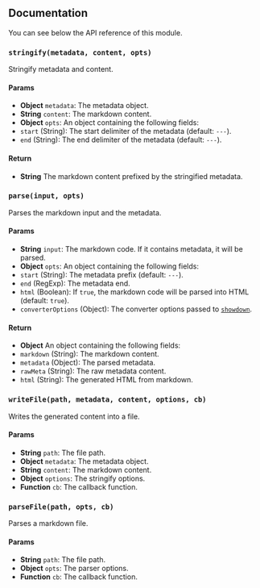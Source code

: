 ## Documentation

You can see below the API reference of this module.

### `stringify(metadata, content, opts)`
Stringify metadata and content.

#### Params
- **Object** `metadata`: The metadata object.
- **String** `content`: The markdown content.
- **Object** `opts`: An object containing the following fields:
 - `start` (String): The start delimiter of the metadata (default: `---`).
 - `end` (String): The end delimiter of the metadata (default: `---`).

#### Return
- **String** The markdown content prefixed by the stringified metadata.

### `parse(input, opts)`
Parses the markdown input and the metadata.

#### Params
- **String** `input`: The markdown code. If it contains metadata, it will be parsed.
- **Object** `opts`: An object containing the following fields:
 - `start` (String): The metadata prefix (default: `---`).
 - `end` (RegExp): The metadata end.
 - `html` (Boolean): If `true`, the markdown code will be parsed into HTML (default: `true`).
 - `converterOptions` (Object): The converter options passed to [`showdown`](https://github.com/showdownjs/showdown).

#### Return
- **Object** An object containing the following fields:
 - `markdown` (String): The markdown content.
 - `metadata` (Object): The parsed metadata.
 - `rawMeta` (String): The raw metadata content.
 - `html` (String): The generated HTML from markdown.

### `writeFile(path, metadata, content, options, cb)`
Writes the generated content into a file.

#### Params
- **String** `path`: The file path.
- **Object** `metadata`: The metadata object.
- **String** `content`: The markdown content.
- **Object** `options`: The stringify options.
- **Function** `cb`: The callback function.

### `parseFile(path, opts, cb)`
Parses a markdown file.

#### Params
- **String** `path`: The file path.
- **Object** `opts`: The parser options.
- **Function** `cb`: The callback function.

